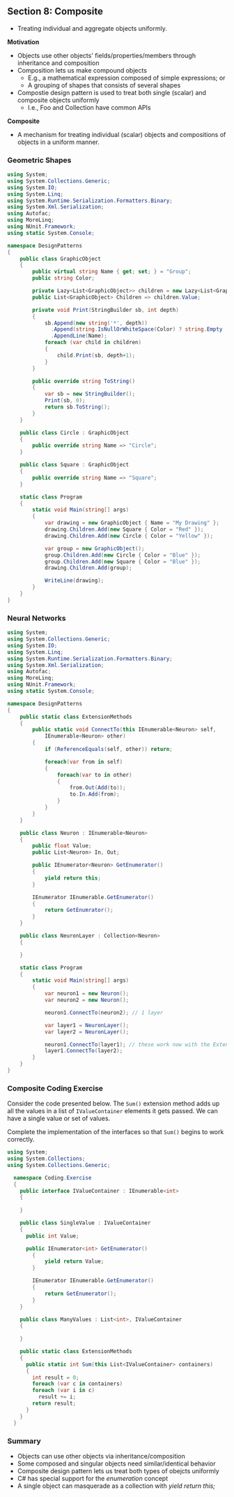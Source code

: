 ## **Section 8: Composite**

* Treating individual and aggregate objects uniformly.

**Motivation**
* Objects use other objects' fields/properties/members through inheritance and composition
* Composition lets us make compound objects
    * E.g., a mathematical expression composed of simple expressions; or 
    * A grouping of shapes that consists of several shapes
* Compostie design pattern is used to treat both single (scalar) and composite objects uniformly
    * I.e., Foo and Collection<Foo> have common APIs

**Composite**
* A mechanism for treating individual (scalar) objects and compositions of objects in a uniform manner.

### **Geometric Shapes**
```csharp
using System;
using System.Collections.Generic;
using System.IO;
using System.Linq;
using System.Runtime.Serialization.Formatters.Binary;
using System.Xml.Serialization;
using Autofac;
using MoreLinq;
using NUnit.Framework;
using static System.Console;

namespace DesignPatterns
{
    public class GraphicObject
    {
        public virtual string Name { get; set; } = "Group";
        public string Color;

        private Lazy<List<GraphicObject>> children = new Lazy<List<GraphicObject>>();
        public List<GraphicObject> Children => children.Value;

        private void Print(StringBuilder sb, int depth)
        {
            sb.Append(new string('*', depth))
              .Append(string.IsNullOrWhiteSpace(Color) ? string.Empty : $"{Color} ")
              .AppendLine(Name);
            foreach (var child in children)
            {
                child.Print(sb, depth+1);
            }
        }

        public override string ToString()
        {
            var sb = new StringBuilder();
            Print(sb, 0);
            return sb.ToString();
        }
    }

    public class Circle : GraphicObject
    {
        public override string Name => "Circle";
    }

    public class Square : GraphicObject
    {
        public override string Name => "Square";
    }

    static class Program
    {
        static void Main(string[] args)
        {
            var drawing = new GraphicObject { Name = "My Drawing" };
            drawing.Children.Add(new Square { Color = "Red" });
            drawing.Children.Add(new Circle { Color = "Yellow" });

            var group = new GraphicObject();
            group.Children.Add(new Circle { Color = "Blue" });
            group.Children.Add(new Square { Color = "Blue" });
            drawing.Children.Add(group);

            WriteLine(drawing);
        }
    }
}
```

### **Neural Networks**
```csharp
using System;
using System.Collections.Generic;
using System.IO;
using System.Linq;
using System.Runtime.Serialization.Formatters.Binary;
using System.Xml.Serialization;
using Autofac;
using MoreLinq;
using NUnit.Framework;
using static System.Console;

namespace DesignPatterns
{
    public static class ExtensionMethods
    {
        public static void ConnectTo(this IEnumerable<Neuron> self, 
            IEnumerable<Neuron> other)
        {
            if (ReferenceEquals(self, other)) return;

            foreach(var from in self)
            {
                foreach(var to in other)
                {
                    from.Out(Add(to));
                    to.In.Add(from);
                }
            }
        }
    }

    public class Neuron : IEnumerable<Neuron>
    {
        public float Value;
        public List<Neuron> In, Out;

        public IEnumerator<Neuron> GetEnumerator()
        {
            yield return this;
        }

        IEnumerator IEnumerable.GetEnumerator()
        {
            return GetEnumrator();
        }
    }

    public class NeuronLayer : Collection<Neuron>
    {

    }

    static class Program
    {
        static void Main(string[] args)
        {
            var neuron1 = new Neuron();
            var neuron2 = new Neuron();

            neuron1.ConnectTo(neuron2); // 1 layer

            var layer1 = NeuronLayer();
            var layer2 = NeuronLayer();

            neuron1.ConnectTo(layer1); // these work now with the ExtensionMethods
            layer1.ConnectTo(layer2);
        }
    }
}
```

### **Composite Coding Exercise**

Consider the code presented below. The `Sum()` extension method adds up all the values in a list of `IValueContainer` elements it gets passed. We can have a single value or set of values.

Complete the implementation of the interfaces so that `Sum()` begins to work correctly.

```csharp
using System;
using System.Collections;
using System.Collections.Generic;

  namespace Coding.Exercise
  {
    public interface IValueContainer : IEnumerable<int>
    {
      
    }

    public class SingleValue : IValueContainer
    {
      public int Value;

      public IEnumerator<int> GetEnumerator()
        {
            yield return Value;
        }

        IEnumerator IEnumerable.GetEnumerator()
        {
            return GetEnumerator();
        }
    }

    public class ManyValues : List<int>, IValueContainer
    {
      
    }

    public static class ExtensionMethods
    {
      public static int Sum(this List<IValueContainer> containers)
      {
        int result = 0;
        foreach (var c in containers)
        foreach (var i in c)
          result += i;
        return result;
      }
    }
  }
```

### **Summary**
* Objects can use other objects via inheritance/composition
* Some composed and singular objects need similar/identical behavior
* Composite design pattern lets us treat both types of obejcts uniformly
* C# has special support for the *enumeration* concept
* A single object can masquerade as a collection with *yield return this;*